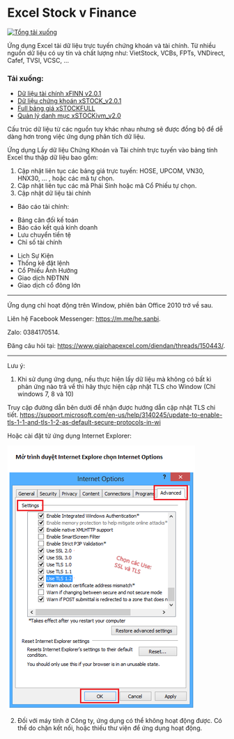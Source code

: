 # Excel Stock v Finance
[![Tổng tải xuống](https://img.shields.io/github/downloads/SanbiVN/StockAndFinacial_VnData_Excel/total.svg)]()

Ứng dụng Excel tải dữ liệu trực tuyến chứng khoán và tài chính.
Từ nhiều nguồn dữ liệu có uy tín và chất lượng như: VietStock, VCBs, FPTs, VNDirect, Cafef, TVSI, VCSC, ...

### Tải xuống:
* [Dữ liệu tài chính xFINN v2.0.1](https://github.com/SanbiVN/StockAndFinacial_VnData_Excel/releases/download/xFINN/xFINN_v2.0.1.xlsm)
* [Dữ liệu chứng khoán xSTOCK_v2.0.1](https://github.com/SanbiVN/StockAndFinacial_VnData_Excel/releases/download/xSTOCK/xSTOCK_v2.0.1.xlsm)
* [Full bảng giá xSTOCKFULL](https://github.com/SanbiVN/StockAndFinacial_VnData_Excel/releases/download/xSTOCKFULL/xSTOCKivm_v2.0.xlsm)
* [Quản lý danh mục xSTOCKivm_v2.0](https://github.com/SanbiVN/StockAndFinacial_VnData_Excel/releases/download/xSTOCKivm/xSTOCKivm_v2.0.xlsm)


Cấu trúc dữ liệu từ các nguồn tuy khác nhau nhưng sẽ được đồng bộ để dễ dàng hơn trong việc ứng dụng phân tích dữ liệu.

Ứng dụng Lấy dữ liệu Chứng Khoán và Tài chính trực tuyến vào bảng tính Excel thu thập dữ liệu bao gồm:
1. Cập nhật liên tục các bảng giá trực tuyến: HOSE, UPCOM, VN30, HNX30, ... , hoặc các mã tự chọn.​
2. Cập nhật liên tục các mã Phái Sinh hoặc mã Cổ Phiếu tự chọn.​
3. Cập nhật dữ liệu tài chính
- Báo cáo tài chính: ​
+ Bảng cân đối kế toán​
+ Báo cáo kết quả kinh doanh​
+ Lưu chuyển tiền tệ​
+ Chỉ số tài chính​
- Lịch Sự Kiện
- Thống kê đặt lệnh
- Cổ Phiếu Ảnh Hưởng
- Giao dịch NĐTNN
- Giao dịch cổ đông lớn
---------------------------------------------------
Ứng dụng chỉ hoạt động trên Window, phiên bản Office 2010 trở về sau.

Liên hệ Facebook Messenger: https://m.me/he.sanbi.

Zalo: 0384170514.

Đăng câu hỏi tại: https://www.giaiphapexcel.com/diendan/threads/150443/.

---------------------------------------------------
Lưu ý: 
1. Khi sử dụng ứng dụng, nếu thực hiện lấy dữ liệu mà không có bất kì phản ứng nào trả về thì hãy thực hiện cập nhật TLS cho Window (Chỉ windows 7, 8 và 10)

Truy cập đường dẫn bên dưới để nhận được hướng dẫn cập nhật TLS chi tiết.
https://support.microsoft.com/en-us/help/3140245/update-to-enable-tls-1-1-and-tls-1-2-as-default-secure-protocols-in-wi

Hoặc cài đặt từ ứng dụng Internet Explorer:

![Alt text](https://raw.githubusercontent.com/SanbiVN/StockAndFinacial_VnData_Excel/master/tls-ssl-protocols.png "Cài đặt TLS từ ứng dụng Internet Explorer")

2. Đối với máy tính ở Công ty, ứng dụng có thể không hoạt động được. Có thể do chặn kết nối, hoặc thiếu thư viện để ứng dụng hoạt động.


